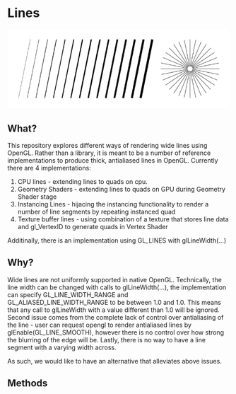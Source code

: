 # Lines

<p align="center"> 
<img src="screenshots/aa_lines.png">
</p>

## What?

This repository explores different ways of rendering wide lines using OpenGL. Rather than  a library, it is meant to be a
number of reference implementations to produce thick, antialiased lines in OpenGL. Currently there are 4 implementations:

1. CPU lines - extending lines to quads on cpu.
2. Geometry Shaders - extending lines to quads on GPU during Geometry Shader stage
3. Instancing Lines - hijacing the instancing functionality to render a number of line segments by repeating instanced quad
4. Texture buffer lines - using combination of a texture that stores line data and gl_VertexID to generate quads in Vertex Shader 

Additinally, there is an implementation using GL_LINES with glLineWidth(...)

## Why?

Wide lines are not uniformly supported in native OpenGL. Technically, the line width can be changed with calls to 
glLineWidth(...), the implementation can specify GL_LINE_WIDTH_RANGE and GL_ALIASED_LINE_WIDTH_RANGE to be between 1.0 and 1.0.
This means that any call to glLineWidth with a value different than 1.0 will be ignored. Second issue comes from the complete
lack of control over antialiasing of the line - user can request opengl to render antialiased lines by glEnable(GL_LINE_SMOOTH),
however there is no control over how strong the blurring of the edge will be. Lastly, there is no way to have
a line segment with a varying width across.

As such, we would like to have an alternative that alleviates above issues.

## Methods



